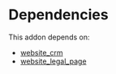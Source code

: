 # Dependencies

This addon depends on:

- [website_crm](https://github.com/bringout/oca-ocb-website)
- [website_legal_page](https://github.com/bringout/oca-website)
